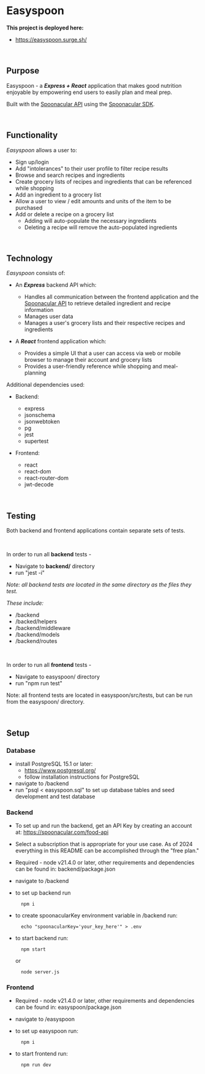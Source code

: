 
# Easyspoon

**This project is deployed here:**

 - https://easyspoon.surge.sh/

<br>

## Purpose

Easyspoon - a ***Express + React*** application that makes good nutrition enjoyable by empowering end users to easily plan and meal prep.

Built with the [Spoonacular API](https://spoonacular.com/food-api) using the [Spoonacular SDK](https://github.com/ddsky/spoonacular-api-clients/tree/master/javascript).

<br>

## Functionality

_Easyspoon_ allows a user to:

- Sign up/login
- Add "intolerances" to their user profile to filter recipe results
- Browse and search recipes and ingredients
- Create grocery lists of recipes and ingredients that can be referenced while shopping
- Add an ingredient to a grocery list
- Allow a user to view / edit amounts and units of the item to be purchased
- Add or delete a recipe on a grocery list 
    - Adding will auto-populate the necessary ingredients
    - Deleting a recipe will remove the auto-populated ingredients

<br>

## Technology

_Easyspoon_ consists of:

- An ***Express*** backend API which:
    - Handles all communication between the frontend application and the [Spoonacular API](https://spoonacular.com/food-api) to retrieve detailed ingredient and recipe information
    - Manages user data
    - Manages a user's grocery lists and their respective recipes and ingredients

- A ***React*** frontend application which:
    - Provides a simple UI that a user can access via web or mobile browser to manage their account and grocery lists
    - Provides a user-friendly reference while shopping and meal-planning

Additional dependencies used:

- Backend:
    - express
    - jsonschema
    - jsonwebtoken
    - pg
    - jest
    - supertest
    
- Frontend:
    - react
    - react-dom
    - react-router-dom
    - jwt-decode

<br>

## Testing

Both backend and frontend applications contain separate sets of tests.

<br>

In order to run all **backend** tests -

- Navigate to **backend/** directory
- run "jest -i"

_Note: all backend tests are located in the same directory as the files they test._

_These include:_
 - /backend
 - /backed/helpers
 - /backend/middleware
 - /backend/models
 - /backend/routes

<br>

In order to run all **frontend** tests -

- Navigate to easyspoon/ directory
- run "npm run test"

Note: all frontend tests are located in easyspoon/src/tests, but can be run from the easyspoon/ directory.

<br>

## Setup

### Database

- install PostgreSQL 15.1 or later:
    - https://www.postgresql.org/
    - follow installation instructions for PostgreSQL
- navigate to /backend
- run "psql < easyspoon.sql" to set up database tables and seed development and test database

### Backend

- To set up and run the backend, get an API Key by creating an account at: https://spoonacular.com/food-api

- Select a subscription that is appropriate for your use case. As of 2024 everything in this README can be accomplished through the "free plan."

- Required - node v21.4.0 or later, other requirements and dependencies can be found in: backend/package.json
- navigate to /backend
- to set up backend run

        npm i

- to create spoonacularKey environment variable in /backend run:

        echo "spoonacularKey='your_key_here'" > .env

- to start backend run:

        npm start
        
    or
        
        node server.js

### Frontend

- Required - node v21.4.0 or later, other requirements and dependencies can be found in: easyspoon/package.json
- navigate to /easyspoon
- to set up easyspoon run:

        npm i

- to start frontend run:

        npm run dev
